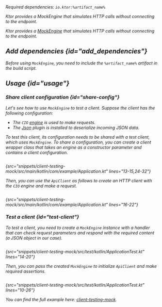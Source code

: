 [//]: # (title: Testing)

<var name="artifact_name" value="ktor-client-mock"/>

<microformat>
<p>
Required dependencies: <code>io.ktor:%artifact_name%</code>
</p>
<var name="example_name" value="client-testing-mock"/>
<include src="lib.xml" include-id="download_example"/>
</microformat>

<excerpt>
Ktor provides a MockEngine that simulates HTTP calls without connecting to the endpoint.
</excerpt>

Ktor provides a [MockEngine](https://api.ktor.io/ktor-client/ktor-client-mock/io.ktor.client.engine.mock/-mock-engine/index.html) that simulates HTTP calls without connecting to the endpoint.

## Add dependencies {id="add_dependencies"}
Before using `MockEngine`, you need to include the `%artifact_name%` artifact in the build script.

<include src="lib.xml" include-id="add_ktor_artifact_testing"/>


## Usage {id="usage"}

### Share client configuration {id="share-config"}

Let's see how to use `MockEngine` to test a client. Suppose the client has the following configuration:
* The `CIO` [engine](http-client_engines.md) is used to make requests.
* The [Json](serialization-client.md) plugin is installed to deserialize incoming JSON data.

To test this client, its configuration needs to be shared with a test client, which uses `MockEngine`. To share a configuration, you can create a client wrapper class that takes an engine as a constructor parameter and contains a client configuration.

```kotlin
```
{src="snippets/client-testing-mock/src/main/kotlin/com/example/Application.kt" lines="13-15,24-32"}

Then, you can use the `ApiClient` as follows to create an HTTP client with the `CIO` engine and make a request.

```kotlin
```
{src="snippets/client-testing-mock/src/main/kotlin/com/example/Application.kt" lines="16-22"}

### Test a client {id="test-client"}

To test a client, you need to create a `MockEngine` instance with a handler that can check request parameters and respond with the required content (a JSON object in our case).

```kotlin
```
{src="snippets/client-testing-mock/src/test/kotlin/ApplicationTest.kt" lines="14-20"}

Then, you can pass the created `MockEngine` to initialize `ApiClient` and make required assertions.

```kotlin
```
{src="snippets/client-testing-mock/src/test/kotlin/ApplicationTest.kt" lines="10-26"}

You can find the full example here: [client-testing-mock](https://github.com/ktorio/ktor-documentation/tree/%current-branch%/codeSnippets/snippets/client-testing-mock).
